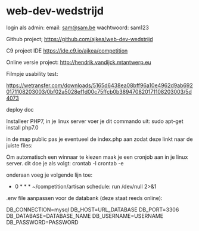 # web-dev-wedstrijd

login als admin:
email: sam@sam.be
wachtwoord: sam123

Github project;
https://github.com/ajkea/web-dev-wedstrijd

C9 project IDE
https://ide.c9.io/ajkea/competition

Online versie project:
http://hendrik.vandijck.mtantwerp.eu

Filmpje usability test:

https://wetransfer.com/downloads/5165d6438ea08bff96a10e4962d9ab6920171108203003/0bf02a5028ef1d00c75ffcb0b389470820171108203003/5d4073 



deploy doc

Installeer PHP7, in je linux server voer je dit commando uit:
sudo apt-get install php7.0 

in de map public pas je eventueel de index.php aan zodat deze linkt naar de juiste files:


Om automatisch een winnaar te kiezen maak je een cronjob aan in je linux server.
dit doe je als volgt:
crontab -l 
crontab -e

onderaan voeg je volgende lijn toe:
* 0 * * * ~/competition/artisan schedule: run /dev/null 2>&1


.env file aanpassen voor de databank (deze staat reeds online):

DB_CONNECTION=mysql
DB_HOST=URL_DATABASE
DB_PORT=3306
DB_DATABASE=DATABASE_NAME
DB_USERNAME=USERNAME
DB_PASSWORD=PASSWORD

